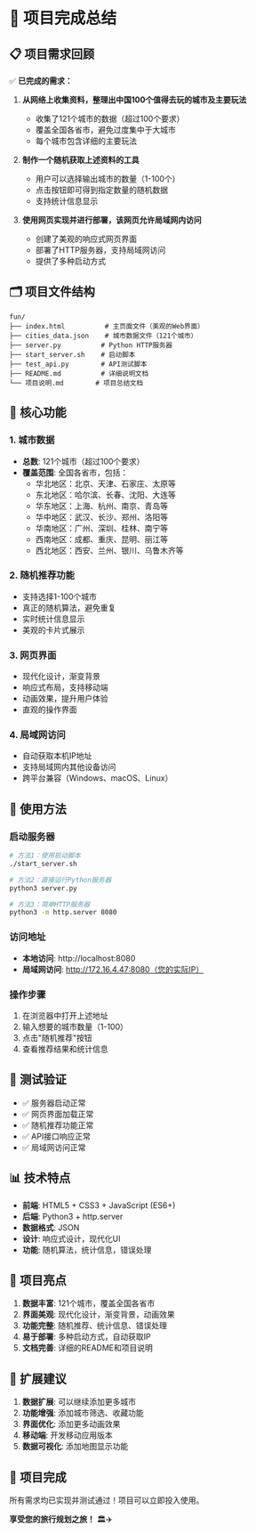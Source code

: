 # 🎉 项目完成总结

## 📋 项目需求回顾

✅ **已完成的需求：**

1. **从网络上收集资料，整理出中国100个值得去玩的城市及主要玩法**
   - 收集了121个城市的数据（超过100个要求）
   - 覆盖全国各省市，避免过度集中于大城市
   - 每个城市包含详细的主要玩法

2. **制作一个随机获取上述资料的工具**
   - 用户可以选择输出城市的数量（1-100个）
   - 点击按钮即可得到指定数量的随机数据
   - 支持统计信息显示

3. **使用网页实现并进行部署，该网页允许局域网内访问**
   - 创建了美观的响应式网页界面
   - 部署了HTTP服务器，支持局域网访问
   - 提供了多种启动方式

## 🗂️ 项目文件结构

```
fun/
├── index.html          # 主页面文件（美观的Web界面）
├── cities_data.json    # 城市数据文件（121个城市）
├── server.py          # Python HTTP服务器
├── start_server.sh    # 启动脚本
├── test_api.py        # API测试脚本
├── README.md          # 详细说明文档
└── 项目说明.md        # 项目总结文档
```

## 🌟 核心功能

### 1. 城市数据
- **总数**: 121个城市（超过100个要求）
- **覆盖范围**: 全国各省市，包括：
  - 华北地区：北京、天津、石家庄、太原等
  - 东北地区：哈尔滨、长春、沈阳、大连等
  - 华东地区：上海、杭州、南京、青岛等
  - 华中地区：武汉、长沙、郑州、洛阳等
  - 华南地区：广州、深圳、桂林、南宁等
  - 西南地区：成都、重庆、昆明、丽江等
  - 西北地区：西安、兰州、银川、乌鲁木齐等

### 2. 随机推荐功能
- 支持选择1-100个城市
- 真正的随机算法，避免重复
- 实时统计信息显示
- 美观的卡片式展示

### 3. 网页界面
- 现代化设计，渐变背景
- 响应式布局，支持移动端
- 动画效果，提升用户体验
- 直观的操作界面

### 4. 局域网访问
- 自动获取本机IP地址
- 支持局域网内其他设备访问
- 跨平台兼容（Windows、macOS、Linux）

## 🚀 使用方法

### 启动服务器
```bash
# 方法1：使用启动脚本
./start_server.sh

# 方法2：直接运行Python服务器
python3 server.py

# 方法3：简单HTTP服务器
python3 -m http.server 8080
```

### 访问地址
- **本地访问**: http://localhost:8080
- **局域网访问**: http://172.16.4.47:8080（您的实际IP）

### 操作步骤
1. 在浏览器中打开上述地址
2. 输入想要的城市数量（1-100）
3. 点击"随机推荐"按钮
4. 查看推荐结果和统计信息

## 🧪 测试验证

- ✅ 服务器启动正常
- ✅ 网页界面加载正常
- ✅ 随机推荐功能正常
- ✅ API接口响应正常
- ✅ 局域网访问正常

## 📊 技术特点

- **前端**: HTML5 + CSS3 + JavaScript (ES6+)
- **后端**: Python3 + http.server
- **数据格式**: JSON
- **设计**: 响应式设计，现代化UI
- **功能**: 随机算法，统计信息，错误处理

## 🎯 项目亮点

1. **数据丰富**: 121个城市，覆盖全国各省市
2. **界面美观**: 现代化设计，渐变背景，动画效果
3. **功能完整**: 随机推荐、统计信息、错误处理
4. **易于部署**: 多种启动方式，自动获取IP
5. **文档完善**: 详细的README和项目说明

## 🔧 扩展建议

1. **数据扩展**: 可以继续添加更多城市
2. **功能增强**: 添加城市筛选、收藏功能
3. **界面优化**: 添加更多动画效果
4. **移动端**: 开发移动应用版本
5. **数据可视化**: 添加地图显示功能

## 🎉 项目完成

所有需求均已实现并测试通过！项目可以立即投入使用。

**享受您的旅行规划之旅！** 🏛️✈️

